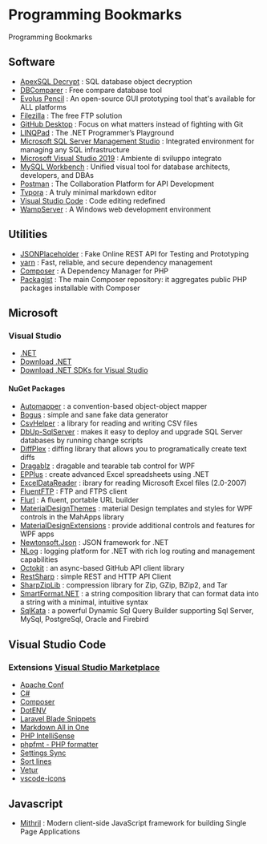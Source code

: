# Programming Bookmarks
Programming Bookmarks

## Software

- [ApexSQL Decrypt](https://www.apexsql.com/sql-tools-decrypt.aspx) : SQL database object decryption
- [DBComparer](https://dbcomparer.com/) : Free compare database tool
- [Evolus Pencil](https://pencil.evolus.vn/) : An open-source GUI prototyping tool that's available for ALL platforms
- [Filezilla](https://filezilla-project.org/) : The free FTP solution
- [GitHub Desktop](https://desktop.github.com/) : Focus on what matters instead of fighting with Git
- [LINQPad](https://www.linqpad.net/) : The .NET Programmer’s Playground
- [Microsoft SQL Server Management Studio](https://docs.microsoft.com/en-us/sql/ssms/download-sql-server-management-studio-ssms?view=sql-server-ver15) : Integrated environment for managing any SQL infrastructure
- [Microsoft Visual Studio 2019](https://visualstudio.microsoft.com/it/vs/) : Ambiente di sviluppo integrato
- [MySQL Workbench](https://www.mysql.com/it/products/workbench/) : Unified visual tool for database architects, developers, and DBAs
- [Postman](https://www.postman.com/) : The Collaboration Platform for API Development
- [Typora](https://typora.io/) : A truly minimal markdown editor
- [Visual Studio Code](https://code.visualstudio.com/) : Code editing redefined
- [WampServer](https://www.wampserver.com/en/) : A Windows web development environment

## Utilities

- [JSONPlaceholder](https://jsonplaceholder.typicode.com/) : Fake Online REST API for Testing and Prototyping
- [yarn](https://yarnpkg.com/lang/en/) : Fast, reliable, and secure dependency management
- [Composer](https://getcomposer.org/) : A Dependency Manager for PHP
- [Packagist](https://packagist.org/) : The main Composer repository: it aggregates public PHP packages installable with Composer

## Microsoft

### Visual Studio

- [.NET](https://dotnet.microsoft.com/)
- [Download .NET](https://dotnet.microsoft.com/download)
- [Download .NET SDKs for Visual Studio](https://dotnet.microsoft.com/download/visual-studio-sdks)

#### NuGet Packages

- [Automapper](https://www.nuget.org/packages/AutoMapper/) : a convention-based object-object mapper
- [Bogus](https://www.nuget.org/packages/Bogus) : simple and sane fake data generator
- [CsvHelper](https://www.nuget.org/packages/CsvHelper) : a library for reading and writing CSV files
- [DbUp-SqlServer](https://www.nuget.org/packages/dbup-sqlserver) : makes it easy to deploy and upgrade SQL Server databases by running change scripts
- [DiffPlex](https://www.nuget.org/packages/DiffPlex) : diffing library that allows you to programatically create text diffs
- [Dragablz](https://www.nuget.org/packages/Dragablz) : dragable and tearable tab control for WPF
- [EPPlus](https://www.nuget.org/packages/EPPlus) : create advanced Excel spreadsheets using .NET
- [ExcelDataReader](https://www.nuget.org/packages/ExcelDataReader) : ibrary for reading Microsoft Excel files (2.0-2007)
- [FluentFTP](https://www.nuget.org/packages/FluentFTP) : FTP and FTPS client
- [Flurl](https://www.nuget.org/packages/Flurl) : A fluent, portable URL builder
- [MaterialDesignThemes](https://www.nuget.org/packages/MaterialDesignThemes) : material Design templates and styles for WPF controls in the MahApps library
- [MaterialDesignExtensions](https://www.nuget.org/packages/MaterialDesignExtensions) : provide additional controls and features for WPF apps
- [Newtonsoft.Json](https://www.nuget.org/packages/Newtonsoft.Json) : JSON framework for .NET
- [NLog](https://www.nuget.org/packages/NLog) : logging platform for .NET with rich log routing and management capabilities
- [Octokit](https://www.nuget.org/packages/Octokit) : an async-based GitHub API client library
- [RestSharp](https://www.nuget.org/packages/RestSharp) : simple REST and HTTP API Client
- [SharpZipLib](https://www.nuget.org/packages/SharpZipLib) : compression library for Zip, GZip, BZip2, and Tar
- [SmartFormat.NET](https://www.nuget.org/packages/SmartFormat.NET) : a string composition library that can format data into a string with a minimal, intuitive syntax
- [SqlKata](https://www.nuget.org/packages/SqlKata/) : a powerful Dynamic Sql Query Builder supporting Sql Server, MySql, PostgreSql, Oracle and Firebird

## Visual Studio Code

### Extensions [Visual Studio Marketplace](https://marketplace.visualstudio.com/)

- [Apache Conf](https://marketplace.visualstudio.com/items?itemName=mrmlnc.vscode-apache)
- [C#](https://marketplace.visualstudio.com/items?itemName=ms-vscode.csharp)
- [Composer](https://marketplace.visualstudio.com/items?itemName=ikappas.composer)
- [DotENV](https://marketplace.visualstudio.com/items?itemName=mikestead.dotenv)
- [Laravel Blade Snippets](https://marketplace.visualstudio.com/items?itemName=onecentlin.laravel-blade)
- [Markdown All in One](https://marketplace.visualstudio.com/items?itemName=yzhang.markdown-all-in-one)
- [PHP IntelliSense](https://marketplace.visualstudio.com/items?itemName=felixfbecker.php-intellisense)
- [phpfmt - PHP formatter](https://marketplace.visualstudio.com/items?itemName=kokororin.vscode-phpfmt)
- [Settings Sync](https://marketplace.visualstudio.com/items?itemName=Shan.code-settings-sync)
- [Sort lines](https://marketplace.visualstudio.com/items?itemName=Tyriar.sort-lines)
- [Vetur](https://marketplace.visualstudio.com/items?itemName=octref.vetur)
- [vscode-icons](https://marketplace.visualstudio.com/items?itemName=vscode-icons-team.vscode-icons)

## Javascript

- [Mithril](https://mithril.js.org/) : Modern client-side JavaScript framework for building Single Page Applications



